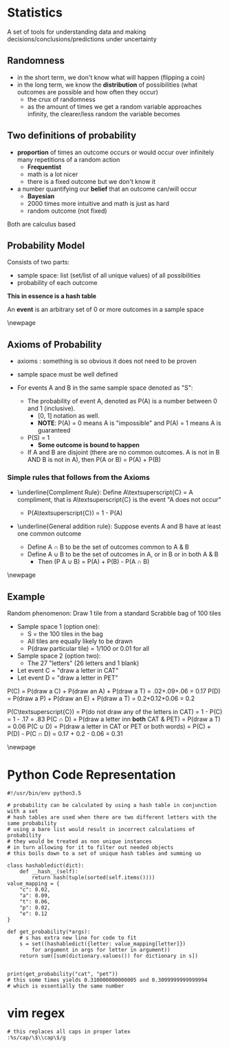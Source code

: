 # Statistics

A set of tools for understanding data and making decisions/conclusions/predictions under uncertainty

## Randomness

- in the short term, we don't know what will happen (flipping a coin)
- in the long term, we know the __distribution__ of possibilities (what outcomes are possible and how often they occur)
	- the crux of randomness
	- as the amount of times we get a random variable approaches infinity, the clearer/less random the variable becomes

## Two definitions of probability

- **proportion** of times an outcome occurs or would occur over infinitely many repetitions of a random action 
	- __Frequentist__
	- math is a lot nicer
	- there is a fixed outcome but we don't know it
- a number quantifying our **belief** that an outcome can/will occur
	- __Bayesian__
	- 2000 times more intuitive and math is just as hard
	- random outcome (not fixed)

Both are calculus based

## Probability Model

Consists of two parts:

- sample space: list (set/list of all unique values) of all possibilities
- probability of each outcome

**This in essence is a hash table**

An __event__ is an arbitrary set of 0 or more outcomes in a sample space


\newpage

## Axioms of Probability

- axioms : something is so obvious it does not need to be proven

- sample space must be well defined

- For events A and B in the same sample space denoted as "S":
	- The probability of event A, denoted as P(A) is a number between 0 and 1 (inclusive).
		- [0, 1] notation as well.
		- **NOTE**: P(A) = 0 means A is "impossible" and P(A) = 1 means A is guaranteed
	- P(S) = 1
		- **Some outcome is bound to happen**
	- If A and B are disjoint (there are no common outcomes. A is not in B AND B is not in A), then P(A or B) = P(A) + P(B)

### Simple rules that follows from the Axioms

- \underline{Compliment Rule}: Define A\textsuperscript{C} = A compliment, that is A\textsuperscript{C} is the event "A does not occur"
	- P(A\textsuperscript{C}) = 1 - P(A)

- \underline{General addition rule}: Suppose events A and B have at least one common outcome
	- Define A $\cap$ B to be the set of outcomes common to A & B
	- Define A $\cup$ B to be the set of outcomes in A, or in B or in both A & B
		- Then (P A $\cup$ B) = P(A) + P(B) - P(A $\cap$ B)

\newpage

## Example

Random phenomenon: Draw 1 tile from a standard Scrabble bag of 100 tiles

- Sample space 1 (option one):
	- S = the 100 tiles in the bag
	- All tiles are equally likely to be drawn
	- P(draw particular tile) = 1/100 or 0.01 for all
- Sample space 2 (option two):
	- The 27 "letters" (26 letters and 1 blank)
- Let event C = "draw a letter in CAT"
- Let event D = "draw a letter in PET"

P(C) = P(draw a C) + P(draw an A) + P(draw a T)
	= .02+.09+.06 = 0.17
P(D) = P(draw a P) + P(draw an E) + P(draw a T)
	= 0.2+0.12+0.06 = 0.2

P(C\textsuperscript{C}) = P(do not draw any of the letters in CAT)
	= 1 - P(C) = 1 - .17 = .83
P(C $\cap$ D) = P(draw a letter inn __both__ CAT & PET)
	= P(draw a T) = 0.06
P(C $\cup$ D) = P(draw a letter in CAT or PET or both words)
	= P(C) + P(D) - P(C $\cap$ D)
	= 0.17 + 0.2 - 0.06 = 0.31

\newpage

# Python Code Representation

```
#!/usr/bin/env python3.5

# probability can be calculated by using a hash table in conjunction with a set
# hash tables are used when there are two different letters with the same probability
# using a bare list would result in incorrect calculations of probability
# they would be treated as non unique instances
# in turn allowing for it to filter out needed objects
# this boils down to a set of unique hash tables and summing uo

class hashabledict(dict):
    def __hash__(self):
        return hash(tuple(sorted(self.items())))
value_mapping = {
	"c": 0.02,
	"a": 0.09,
	"t": 0.06,
	"p": 0.02,
	"e": 0.12
}

def get_probability(*args):
	# s has extra new line for code to fit
	s = set((hashabledict({letter: value_mapping[letter]}) 
		for argument in args for letter in argument))
	return sum([sum(dictionary.values()) for dictionary in s])


print(get_probability("cat", "pet"))
# this some times yields 0.310000000000005 and 0.3099999999999994 
# which is essentially the same number
```


# vim regex
```
# this replaces all caps in proper latex
:%s/cap/\$\\cap\$/g
```
